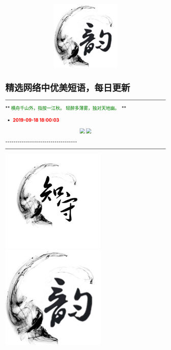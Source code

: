 <p align="center">
  <a href="https://github.com/xxjwxc/PoetryRhyme">
    <img src="img/logo/logo2.jpg" width="200">
  </a>
</p>

  # 精选网络中优美短语，每日更新

-----------------------------------
** <font color=green font-weight:bold> 横舟千山外，指按一江秋。
轻醉多薄雾，独对天地幽。 ​ </font> ** 
- #### <font color=red> 2019-09-18 18:00:03 </font>
<p align="center">

<img src="http://wx1.sinaimg.cn/largenail/9b696272gy1g71hqhcwybj20j60btq3z.jpg" >
<img src="http://wx1.sinaimg.cn/largenail/9b696272gy1g71hqhdyerj20j60cb0uh.jpg" >
</p>
-----------------------------------


-----------------------------------

<p align="half">
    <img src="img/logo/logo1.jpg" width="300">
    <img src="img/logo/logo2.jpg" width="300">
</p>
